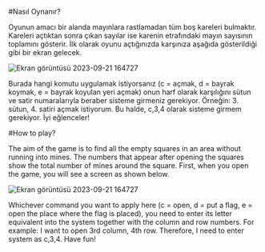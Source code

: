 #Nasıl Oynanır?
  
  Oyunun amacı bir alanda mayınlara rastlamadan tüm boş kareleri bulmaktır. Kareleri açtıktan sonra çıkan sayılar ise karenin etrafındaki mayın sayısının toplamını gösterir. 
  İlk olarak oyunu açtığınızda karşınıza aşağıda gösterildiği gibi bir ekran gelecek.
  
![Ekran görüntüsü 2023-09-21 164727](https://github.com/kemalbankoglu/Mayin_Tarlasi/assets/131789022/c9d4d963-3f13-465e-b169-d5905cb69efe)

  Burada hangi komutu uygulamak istiyorsanız (c = açmak, d = bayrak koymak, e = bayrak koyulan yeri açmak) onun harf olarak karşılığını sütun ve satir numaralarıyla beraber sisteme girmeniz gerekiyor.
  Örneğin: 3. sütun, 4. satiri açmak istiyorum. Bu halde, c,3,4 olarak sisteme girmem gerekiyor. İyi eğlenceler!

#How to play?

  The aim of the game is to find all the empty squares in an area without running into mines. The numbers that appear after opening the squares show the total number of mines around the square.
  First, when you open the game, you will see a screen as shown below.
  
  ![Ekran görüntüsü 2023-09-21 164727](https://github.com/kemalbankoglu/Mayin_Tarlasi/assets/131789022/a0a4fd63-32fe-4888-b269-2113ca78489e)
  
  Whichever command you want to apply here (c = open, d = put a flag, e = open the place where the flag is placed), you need to enter its letter equivalent into the system together with the column and row numbers.
  For example: I want to open 3rd column, 4th row. Therefore, I need to enter system as c,3,4. Have fun!
